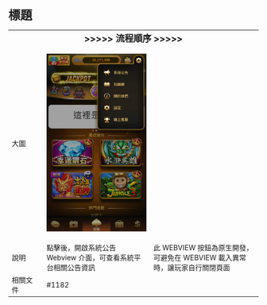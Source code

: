 <font size="5"><b>標題</b></font>
<table>
    <tr>
        <td colspan="3"><b><font size="4"><center>>>>>> 流程順序 >>>>></font></b></td> 
   </tr>
    <tr>
        <td width=100>大圖</td>
        <td width=350>

![齒輪設定列表.png](/.attachments/齒輪設定列表-d05cbe61-90af-4d62-a4cb-80b43cdbde6b.png)
</td>
        <td width=350>


</td>
   </tr>
    <tr>
        <td>說明</td>
        <td width=250>點擊後，開啟系統公告 Webview 介面，可查看系統平台相關公告資訊</td>
        <td width=250>此 WEBVIEW 按鈕為原生開發，可避免在 WEBVIEW 載入異常時，讓玩家自行關閉頁面</td>
   </tr>
    <tr>
        <td>相關文件</td>
        <td colspan="2"> #1182 </td>
   </tr>
</table>
<br>